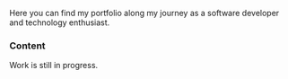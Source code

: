 Here you can find my portfolio along my journey as a software developer and technology enthusiast.

### Content
Work is still in progress.
